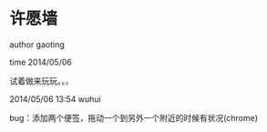 许愿墙
===========

author gaoting

time   2014/05/06

试着做来玩玩。。。


2014/05/06 13:54   wuhui

bug：添加两个便签，拖动一个到另外一个附近的时候有状况(chrome)

